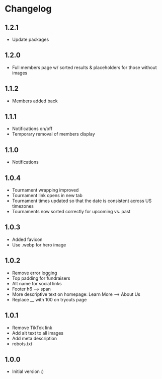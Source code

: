 # Changelog

## 1.2.1

- Update packages

## 1.2.0

- Full members page w/ sorted results & placeholders for those without images

## 1.1.2

- Members added back

## 1.1.1

- Notifications on/off
- Temporary removal of members display

## 1.1.0

- Notifications

## 1.0.4

- Tournament wrapping improved
- Tournament link opens in new tab
- Tournament times updated so that the date is consistent across US timezones
- Tournaments now sorted correctly for upcoming vs. past

## 1.0.3

- Added favicon
- Use .webp for hero image

## 1.0.2

- Remove error logging
- Top padding for fundraisers
- Alt name for social links
- Footer h6 --> span
- More descriptive text on homepage: Learn More --> About Us
- Replace \_\_ with 100 on tryouts page

## 1.0.1

- Remove TikTok link
- Add alt text to all images
- Add meta description
- robots.txt

## 1.0.0

- Initial version :)
